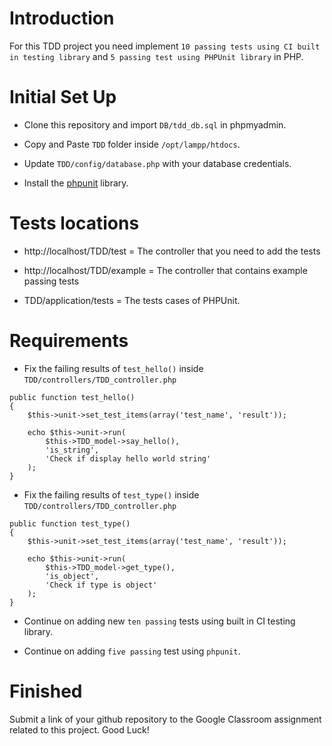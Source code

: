 # Introduction

For this TDD project you need implement `10 passing tests using CI built in testing library` and `5 passing test using PHPUnit library` in PHP.

# Initial Set Up

* Clone this repository and import `DB/tdd_db.sql` in phpmyadmin.

* Copy and Paste `TDD` folder inside `/opt/lampp/htdocs`.

* Update `TDD/config/database.php` with your database credentials.

* Install the [phpunit](https://phpcourse.now.sh/week-6/day-2/day-1) library.

# Tests locations

* http://localhost/TDD/test = The controller that you need to add the tests

* http://localhost/TDD/example = The controller that contains example passing tests

* TDD/application/tests = The tests cases of PHPUnit.

# Requirements

* Fix the failing results of `test_hello()` inside `TDD/controllers/TDD_controller.php`

```
public function test_hello()
{
    $this->unit->set_test_items(array('test_name', 'result'));

    echo $this->unit->run(
        $this->TDD_model->say_hello(), 
        'is_string', 
        'Check if display hello world string'
    );
}
```

* Fix the failing results of `test_type()` inside `TDD/controllers/TDD_controller.php`

```
public function test_type()
{
    $this->unit->set_test_items(array('test_name', 'result'));

    echo $this->unit->run(
        $this->TDD_model->get_type(), 
        'is_object', 
        'Check if type is object'
    );
}
```

* Continue on adding new `ten passing` tests using built in CI testing library.

* Continue on adding `five passing` test using `phpunit`.


# Finished

Submit a link of your github repository to the Google Classroom assignment related to this project. Good Luck!
